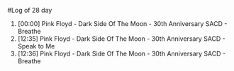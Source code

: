 #Log of 28 day

1. [00:00] Pink Floyd - Dark Side Of The Moon - 30th Anniversary SACD - Breathe
1. [12:35] Pink Floyd - Dark Side Of The Moon - 30th Anniversary SACD - Speak to Me
1. [12:36] Pink Floyd - Dark Side Of The Moon - 30th Anniversary SACD - Breathe
